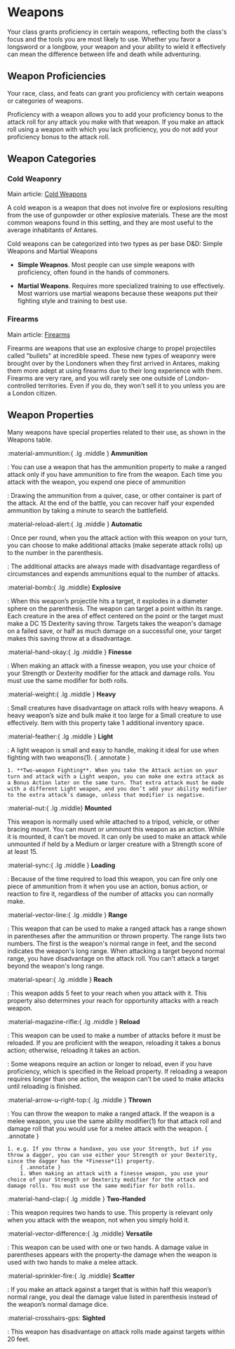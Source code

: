 # Weapons

Your class grants proficiency in certain weapons, reflecting both the class's focus and the tools you are most likely to use. Whether you favor a longsword or a longbow, your weapon and your ability to wield it effectively can mean the difference between life and death while adventuring.

## Weapon Proficiencies

Your race, class, and feats can grant you proficiency with certain weapons or categories of weapons. 

Proficiency with a weapon allows you to add your proficiency bonus to the attack roll for any attack you make with that weapon. If you make an attack roll using a weapon with which you lack proficiency, you do not add your proficiency bonus to the attack roll.

## Weapon Categories

### Cold Weaponry

Main article: [Cold Weapons](weapon-cold.md)

A cold weapon is a weapon that does not involve fire or explosions resulting from the use of gunpowder or other explosive materials. These are the most common weapons found in this setting, and they are most useful to the average inhabitants of Antares.

Cold weapons can be categorized into two types as per base D&D: Simple Weapons and Martial Weapons

- **Simple Weapnos**. Most people can use simple weapons with proficiency, often found in the hands of commoners.

- **Martial Weapons**. Requires more specialized training to use effectively. Most warriors use martial weapons because these weapons put their fighting style and training to best use.

### Firearms

Main article: [Firearms](weapon-firearm.md) 

Firearms are weapons that use an explosive charge to propel projectiles called "bullets" at incredible speed. These new types of weaponry were brought over by the Londoners when they first arrived in Antares, making them more adept at using firearms due to their long experience with them. Firearms are very rare, and you will rarely see one outside of London-controlled territories. Even if you do, they won't sell it to you unless you are a London citizen.

## Weapon Properties

Many weapons have special properties related to their use, as shown in the Weapons table.

:material-ammunition:{ .lg .middle } **Ammunition**

:   You can use a weapon that has the ammunition property to make a ranged attack only if you have ammunition to fire from the weapon. Each time you attack with the weapon, you expend one piece of ammunition

:   Drawing the ammunition from a quiver, case, or other container is part of the attack. At the end of the battle, you can recover half your expended ammunition by taking a minute to search the battlefield.

:material-reload-alert:{ .lg .middle } **Automatic**

:   Once per round, when you the attack action with this weapon on your turn, you can choose to make additional attacks (make seperate attack rolls) up to the number in the parenthesis. 

:   The additional attacks are always made with disadvantage regardless of circumstances and expends ammunitions equal to the number of attacks.

:material-bomb:{ .lg .middle} **Explosive**

:   When this weapon’s projectile hits a target, it explodes in a diameter sphere on the parenthesis. The weapon can target a point within its range. Each creature in the area of effect centered on the point or the target must make a DC 15 Dexterity saving throw. Targets takes the weapon's damage on a failed save, or half as much damage on a successful one, your target makes this saving throw at a disadvantage.

:material-hand-okay:{ .lg .middle } **Finesse**

:   When making an attack with a finesse weapon, you use your choice of your Strength or Dexterity modifier for the attack and damage rolls. You must use the same modifier for both rolls.

:material-weight:{ .lg .middle } **Heavy**

:   Small creatures have disadvantage on attack rolls with heavy weapons. A heavy weapon’s size and bulk make it too large for a Small creature to use effectively. Item with this property take 1 additional inventory space.

:material-feather:{ .lg .middle } **Light**

:   A light weapon is small and easy to handle, making it ideal for use when fighting with two weapons(1).
    { .annotate }

    1. **Two-weapon Fighting**. When you take the Attack action on your turn and attack with a Light weapon, you can make one extra attack as a Bonus Action later on the same turn. That extra attack must be made with a different Light weapon, and you don’t add your ability modifier to the extra attack’s damage, unless that modifier is negative.

:material-nut:{ .lg .middle} **Mounted**

This weapon is normally used while attached to a tripod, vehicle, or other bracing mount. You can mount or unmount this weapon as an action. While it is mounted, it can’t be moved. It can only be used to make an attack while unmounted if held by a Medium or larger creature with a Strength score of at least 15.

:material-sync:{ .lg .middle } **Loading**

:   Because of the time required to load this weapon, you can fire only one piece of ammunition from it when you use an action, bonus action, or reaction to fire it, regardless of the number of attacks you can normally make.

:material-vector-line:{ .lg .middle } **Range**

:   This weapon that can be used to make a ranged attack has a range shown in parentheses after the ammunition or thrown property. The range lists two numbers. The first is the weapon's normal range in feet, and the second indicates the weapon's long range. When attacking a target beyond normal range, you have disadvantage on the attack roll. You can't attack a target beyond the weapon's long range.

:material-spear:{ .lg .middle } **Reach**

:   This weapon adds 5 feet to your reach when you attack with it. This property also determines your reach for opportunity attacks with a reach weapon.

:material-magazine-rifle:{ .lg .middle } **Reload**

:   This weapon can be used to make a number of attacks before it must be reloaded. If you are proficient with the weapon, reloading it takes a bonus action; otherwise, reloading it takes an action. 

:   Some weapons require an action or longer to reload, even if you have proficiency, which is specified in the Reload property. If reloading a weapon requires longer than one action, the weapon can't be used to make attacks until reloading is finished.

:material-arrow-u-right-top:{ .lg .middle } **Thrown**

:   You can throw the weapon to make a ranged attack. If the weapon is a melee weapon, you use the same ability modifier(1) for that attack roll and damage roll that you would use for a melee attack with the weapon. 
    { .annotate }

    1. e.g. If you throw a handaxe, you use your Strength, but if you throw a dagger, you can use either your Strength or your Dexterity, since the dagger has the *Finesse*(1) property.
        { .annotate }
        1. When making an attack with a finesse weapon, you use your choice of your Strength or Dexterity modifier for the attack and damage rolls. You must use the same modifier for both rolls.

:material-hand-clap:{ .lg .middle } **Two-Handed**

:   This weapon requires two hands to use. This property is relevant only when you attack with the weapon, not when you simply hold it.

:material-vector-difference:{ .lg .middle} **Versatile**

:   This weapon can be used with one or two hands. A damage value in parentheses appears with the property-the damage when the weapon is used with two hands to make a melee attack.

:material-sprinkler-fire:{ .lg .middle} **Scatter**

:   If you make an attack against a target that is within half this weapon’s normal range, you deal the damage value listed in parenthesis instead of the weapon’s normal damage dice.

:material-crosshairs-gps: **Sighted**

:   This weapon has disadvantage on attack rolls made against targets within 20 feet.


